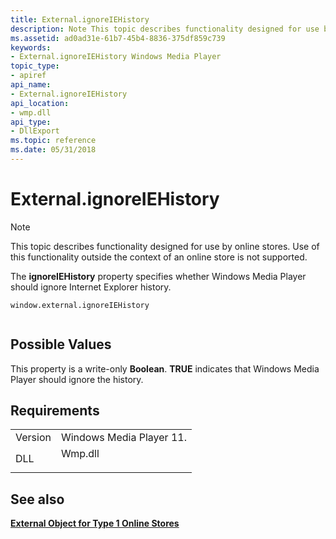 ```yaml
---
title: External.ignoreIEHistory
description: Note This topic describes functionality designed for use by online stores. | External.ignoreIEHistory
ms.assetid: ad0ad31e-61b7-45b4-8836-375df859c739
keywords:
- External.ignoreIEHistory Windows Media Player
topic_type:
- apiref
api_name:
- External.ignoreIEHistory
api_location:
- wmp.dll
api_type:
- DllExport
ms.topic: reference
ms.date: 05/31/2018
---
```


# External.ignoreIEHistory

> [!Note]  
> This topic describes functionality designed for use by online stores. Use of this functionality outside the context of an online store is not supported.

 

The **ignoreIEHistory** property specifies whether Windows Media Player should ignore Internet Explorer history.

``` syntax
window.external.ignoreIEHistory
      
```

## Possible Values

This property is a write-only **Boolean**. **TRUE** indicates that Windows Media Player should ignore the history.

## Requirements



|                    |                                                                                    |
|--------------------|------------------------------------------------------------------------------------|
| Version<br/> | Windows Media Player 11.<br/>                                                |
| DLL<br/>     | <dl> <dt>Wmp.dll</dt> </dl> |



## See also

<dl> <dt>

[**External Object for Type 1 Online Stores**](external-object-for-type-1-online-stores.md)
</dt> </dl>

 

 





